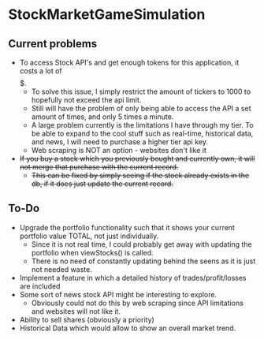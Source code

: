 # StockMarketGameSimulation

## Current problems
- To access Stock API's and get enough tokens for this application, it costs a lot of $$$$$.
  - To solve this issue, I simply restrict the amount of tickers to 1000 to hopefully not exceed the api limit.
  - Still will have the problem of only being able to access the API a set amount of times, and only 5 times a minute.
  - A large problem currently is the limitations I have through my tier. To be able to expand to the cool stuff such as real-time, historical data, and news, I will need to purchase a higher tier api key.
  - Web scraping is NOT an option - websites don't like it
- ~~If you buy a stock which you previously bought and currently own, it will not merge that purchase with the current record.~~
  - ~~This can be fixed by simply seeing if the stock already exists in the db, if it does just update the current record.~~

## To-Do
- Upgrade the portfolio functionality such that it shows your current portfolio value TOTAL, not just individually.
  - Since it is not real time, I could probably get away with updating the portfolio when viewStocks() is called.
  - There is no need of constantly updating behind the seens as it is just not needed waste.
- Implement a feature in which a detailed history of trades/profit/losses are included
- Some sort of news stock API might be interesting to explore.
  - Obviously could not do this by web scraping since API limitations and websites will not like it.
- Ability to sell shares (obviously a priority)
- Historical Data which would allow to show an overall market trend.

